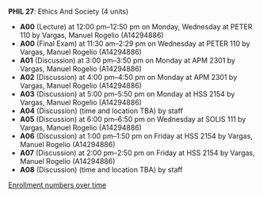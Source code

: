 **PHIL 27**: Ethics And Society (4 units)

- **A00** (Lecture) at 12:00 pm–12:50 pm on Monday, Wednesday at PETER 110 by Vargas, Manuel Rogelio (A14294886)
- **A00** (Final Exam) at 11:30 am–2:29 pm on Wednesday at PETER 110 by Vargas, Manuel Rogelio (A14294886)
- **A01** (Discussion) at 3:00 pm–3:50 pm on Monday at APM 2301 by Vargas, Manuel Rogelio (A14294886)
- **A02** (Discussion) at 4:00 pm–4:50 pm on Monday at APM 2301 by Vargas, Manuel Rogelio (A14294886)
- **A03** (Discussion) at 5:00 pm–5:50 pm on Monday at HSS 2154 by Vargas, Manuel Rogelio (A14294886)
- **A04** (Discussion) (time and location TBA) by staff
- **A05** (Discussion) at 6:00 pm–6:50 pm on Wednesday at SOLIS 111 by Vargas, Manuel Rogelio (A14294886)
- **A06** (Discussion) at 1:00 pm–1:50 pm on Friday at HSS 2154 by Vargas, Manuel Rogelio (A14294886)
- **A07** (Discussion) at 2:00 pm–2:50 pm on Friday at HSS 2154 by Vargas, Manuel Rogelio (A14294886)
- **A08** (Discussion) (time and location TBA) by staff

[Enrollment numbers over time](./PHIL27.tsv)
